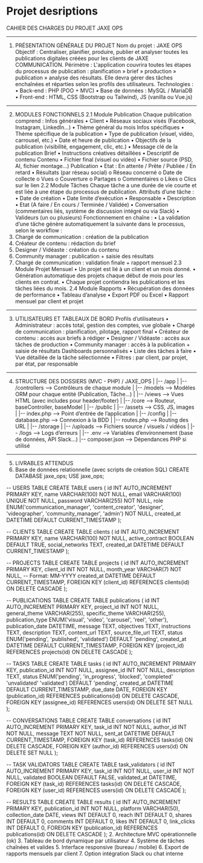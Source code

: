 # Projet desriptions

CAHIER DES CHARGES DU PROJET JAXE OPS

---

1. PRÉSENTATION GÉNÉRALE DU PROJET
   Nom du projet : JAXE OPS
   Objectif : Centraliser, planifier, produire, publier et analyser toutes les publications digitales créées pour les clients de JAXE COMMUNICATION.
   Périmètre : L'application couvrira toutes les étapes du processus de publication : planification » brief » production » publication » analyse des résultats. Elle devra gérer des tâches enchaînées et réparties selon les profils des utilisateurs.
   Technologies :
   • Back-end : PHP (POO + MVC)
   • Base de données : MySQL / MariaDB
   • Front-end : HTML, CSS (Bootstrap ou Tailwind), JS (vanilla ou Vue.js)

---

2. MODULES FONCTIONNELS
   2.1 Module Publication
   Chaque publication comprend :
   Infos générales
   • Client
   • Réseaux sociaux visés (Facebook, Instagram, LinkedIn...)
   • Thème général du mois
   Infos spécifiques
   • Thème spécifique de la publication
   • Type de publication (visuel, vidéo, carrousel, etc.)
   • Date et heure de publication
   • Objectifs de la publication (visibilité, engagement, clic, etc.)
   • Message clé de la publication
   Brief
   • Instructions créatives détaillées
   • Descriptif de contenu
   Contenu
   • Fichier final (visuel ou vidéo)
   • Fichier source (PSD, AI, fichier montage...)
   Publication
   • Etat : En attente / Prête / Publiée / En retard
   • Résultats (par réseau social)
   o Réseau concerné
   o Date de collecte
   o Vues
   o Couverture
   o Partages
   o Commentaires
   o Likes
   o Clics sur le lien
   2.2 Module Tâches
   Chaque tâche a une durée de vie courte et est liée à une étape du processus de publication.
   Attributs d’une tâche :
   • Date de création
   • Date limite d’exécution
   • Responsable
   • Description
   • Etat (A faire / En cours / Terminée / Validée)
   • Conversation (commentaires liés, système de discussion intégré ou via Slack)
   • Valideurs (un ou plusieurs)
   Fonctionnement en chaîne :
   • La validation d’une tâche génère automatiquement la suivante dans le processus, selon le workflow :
1. Chargé de communication : création de la publication
1. Créateur de contenu : rédaction du brief
1. Designer / Vidéaste : création du contenu
1. Community manager : publication + saisie des résultats
1. Chargé de communication : validation finale + rapport mensuel
   2.3 Module Projet Mensuel
   • Un projet est lié à un client et un mois donné.
   • Génération automatique des projets chaque début de mois pour les clients en contrat.
   • Chaque projet contiendra les publications et les tâches liées du mois.
   2.4 Module Rapports
   • Récupération des données de performance
   • Tableau d’analyse
   • Export PDF ou Excel
   • Rapport mensuel par client et projet

---

3. UTILISATEURS ET TABLEAUX DE BORD
   Profils d’utilisateurs
   • Administrateur : accès total, gestion des comptes, vue globale
   • Chargé de communication : planification, pilotage, rapport final
   • Créateur de contenu : accès aux briefs à rédiger
   • Designer / Vidéaste : accès aux tâches de production
   • Community manager : accès à la publication + saisie de résultats
   Dashboards personnalisés
   • Liste des tâches à faire
   • Vue détaillée de la tâche sélectionnée
   • Filtres : par client, par projet, par état, par responsable

---

4. STRUCTURE DES DOSSIERS (MVC - PHP)
   / JAXE_OPS
   |
   |-- /app
   | |-- /controllers --> Contrôleurs de chaque module
   | |-- /models --> Modèles ORM pour chaque entité (Publication, Tâche...)
   | |-- /views --> Vues HTML (avec includes pour header/footer)
   | |-- /core --> Routeur, baseController, baseModel
   |
   |-- /public
   | |-- /assets --> CSS, JS, images
   | |-- index.php --> Point d’entrée de l’application
   |
   |-- /config
   | |-- database.php --> Connexion à la BDD
   | |-- routes.php --> Routing des URL
   |
   |-- /storage
   | |-- /uploads --> Fichiers source / visuels / vidéos
   | |-- /logs --> Logs d’erreurs
   |
   |-- .env --> Variables d’environnement (base de données, API Slack...)
   |-- composer.json --> Dépendances PHP si utilisé

---

5. LIVRABLES ATTENDUS
1. Base de données relationnelle (avec scripts de création SQL)
   CREATE DATABASE jaxe_ops;
   USE jaxe_ops;

-- USERS TABLE
CREATE TABLE users (
id INT AUTO_INCREMENT PRIMARY KEY,
name VARCHAR(100) NOT NULL,
email VARCHAR(100) UNIQUE NOT NULL,
password VARCHAR(255) NOT NULL,
role ENUM('communication_manager', 'content_creator', 'designer', 'videographer', 'community_manager', 'admin') NOT NULL,
created_at DATETIME DEFAULT CURRENT_TIMESTAMP
);

-- CLIENTS TABLE
CREATE TABLE clients (
id INT AUTO_INCREMENT PRIMARY KEY,
name VARCHAR(100) NOT NULL,
active_contract BOOLEAN DEFAULT TRUE,
social_networks TEXT,
created_at DATETIME DEFAULT CURRENT_TIMESTAMP
);

-- PROJECTS TABLE
CREATE TABLE projects (
id INT AUTO_INCREMENT PRIMARY KEY,
client_id INT NOT NULL,
month_year VARCHAR(7) NOT NULL, -- Format: MM-YYYY
created_at DATETIME DEFAULT CURRENT_TIMESTAMP,
FOREIGN KEY (client_id) REFERENCES clients(id) ON DELETE CASCADE
);

-- PUBLICATIONS TABLE
CREATE TABLE publications (
id INT AUTO_INCREMENT PRIMARY KEY,
project_id INT NOT NULL,
general_theme VARCHAR(255),
specific_theme VARCHAR(255),
publication_type ENUM('visual', 'video', 'carousel', 'reel', 'other'),
publication_date DATETIME,
message TEXT,
objectives TEXT,
instructions TEXT,
description TEXT,
content_url TEXT,
source_file_url TEXT,
status ENUM('pending', 'published', 'validated') DEFAULT 'pending',
created_at DATETIME DEFAULT CURRENT_TIMESTAMP,
FOREIGN KEY (project_id) REFERENCES projects(id) ON DELETE CASCADE
);

-- TASKS TABLE
CREATE TABLE tasks (
id INT AUTO_INCREMENT PRIMARY KEY,
publication_id INT NOT NULL,
assignee_id INT NOT NULL,
description TEXT,
status ENUM('pending', 'in_progress', 'blocked', 'completed' 'unvalidated' 'validated') DEFAULT 'pending',
created_at DATETIME DEFAULT CURRENT_TIMESTAMP,
due_date DATE,
FOREIGN KEY (publication_id) REFERENCES publications(id) ON DELETE CASCADE,
FOREIGN KEY (assignee_id) REFERENCES users(id) ON DELETE SET NULL
);

-- CONVERSATIONS TABLE
CREATE TABLE conversations (
id INT AUTO_INCREMENT PRIMARY KEY,
task_id INT NOT NULL,
author_id INT NOT NULL,
message TEXT NOT NULL,
sent_at DATETIME DEFAULT CURRENT_TIMESTAMP,
FOREIGN KEY (task_id) REFERENCES tasks(id) ON DELETE CASCADE,
FOREIGN KEY (author_id) REFERENCES users(id) ON DELETE SET NULL
);

-- TASK VALIDATORS TABLE
CREATE TABLE task_validators (
id INT AUTO_INCREMENT PRIMARY KEY,
task_id INT NOT NULL,
user_id INT NOT NULL,
validated BOOLEAN DEFAULT FALSE,
validated_at DATETIME,
FOREIGN KEY (task_id) REFERENCES tasks(id) ON DELETE CASCADE,
FOREIGN KEY (user_id) REFERENCES users(id) ON DELETE CASCADE
);

-- RESULTS TABLE
CREATE TABLE results (
id INT AUTO_INCREMENT PRIMARY KEY,
publication_id INT NOT NULL,
platform VARCHAR(50),
collection_date DATE,
views INT DEFAULT 0,
reach INT DEFAULT 0,
shares INT DEFAULT 0,
comments INT DEFAULT 0,
likes INT DEFAULT 0,
link_clicks INT DEFAULT 0,
FOREIGN KEY (publication_id) REFERENCES publications(id) ON DELETE CASCADE
); 2. Architecture MVC opérationnelle (ok) 3. Tableau de bord dynamique par utilisateur 4. Système de tâches chaînées et valides 5. Interface responsive (bureau / mobile) 6. Export de rapports mensuels par client 7. Option intégration Slack ou chat interne
